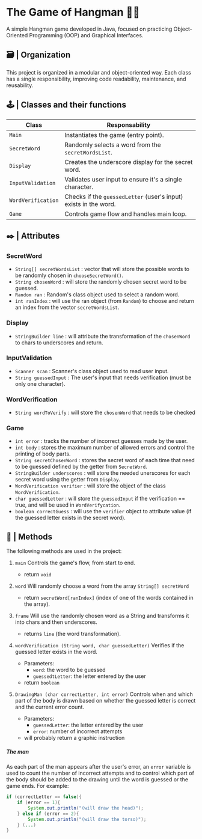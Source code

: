 # The Game of Hangman 🧠🚀
A simple Hangman game developed in Java, focused on practicing Object-Oriented Programming (OOP) and Graphical Interfaces.

## 🗃️ | Organization 
This project is organized in a modular and object-oriented way. Each class has a single responsibility, improving code readability, maintenance, and reusability. 

## 🕹️ | Classes and their functions
| Class | Responsability |
| ----- | -------------- |
| `Main` | Instantiates the game (entry point). |
| `SecretWord` | Randomly selects a word from the  ```secretWordsList```. |
| `Display` | Creates the underscore display for the secret word.|
| `InputValidation` | Validates user input to ensure it's a single character. | 
| `WordVerification` | Checks if the ```guessedLetter``` (user's input) exists in the word. |
| `Game` | Controls game flow and handles main loop. |

## ✒️ | Attributes
### SecretWord 
- ```String[] secretWordsList``` : vector that will store the possible words to be randomly chosen in ```chooseSecretWord()```.
- ```String chosenWord``` : will store the randomly chosen secret word to be guessed.
- ```Random ran``` : Random's class object used to select a random word.
- ```int ranIndex``` : will use the ran object (from `Random`) to choose and return an index from the vector ```secretWordsList```.

### Display
- ```StringBuilder line``` : will attribute the transformation of the ```chosenWord``` to chars to underscores and return.

### InputValidation 
- ```Scanner scan``` : Scanner's class object used to read user input.
- ```String guessedInput``` : The user's input that needs verification (must be only one character).

### WordVerification 
- ```String wordToVerify``` : will store the ```chosenWord``` that needs to be checked

### Game
- ```int error``` : tracks the number of incorrect guesses made by the user.
- ```int body``` : stores the maximum number of allowed errors and control the printing of body parts.
- ```String secretChosenWord``` : stores the secret word of each time that need to be guessed defined by the getter from ```SecretWord```.
- ```StringBuilder underscores``` : will store the needed unerscores for each secret word using the getter from ```Display```.
- ```WordVerification verifier``` : will store the object of the class ```WordVerification```.
- ```char guessedLetter``` : will store the ```guessedInput``` if the verification == true, and will be used in ```WordVerifycation```.
- ```boolean correctGuess``` : will use the ```verifier``` object to attribute value (if the guessed letter exists in the secret word).

## 📂 | Methods
The following methods are used in the project:
1. ```main``` Controls the game's flow, from start to end.
    - return ```void```

2. ```word``` Will randomly choose a word from the array ```String[] secretWord```
    - return ```secretWord[ranIndex]``` (index of one of the words contained in the array). 

3. ```frame``` Will use the randomly chosen word as a String and transforms it into chars and then underscores.
    - returns ```line``` (the word transformation).

4. ```wordVerification (String word, char guessedLetter)``` Verifies if the guessed letter exists in the word.
    - Parameters:
        - ```word```: the word to be guessed
        - ```guessedtLetter```: the letter entered by the user
    - return ```boolean```

5. ```DrawingMan (char correctLetter, int error)``` Controls when and which part of the body is drawn based on whether the guessed letter is correct and the current error count.
    - Parameters:
        - ```guessedLetter```: the letter entered by the user
        - ```error```: number of incorrect attempts
    - will probably return a graphic instruction

##### The man
As each part of the man appears after the user's error, an ```error``` variable is used to count the number of incorrect attempts and to control which part of the body should be added to the drawing until the word is guessed or the game ends. For example:
```java
if (correctLetter == false){
    if (error == 1){
        System.out.println("(will draw the head)");
    } else if (error == 2){
        System.out.println("(will draw the torso)");
    } (...)
}
```
